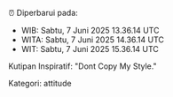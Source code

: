 ⏰ Diperbarui pada:
- WIB: Sabtu, 7 Juni 2025 13.36.14 UTC
- WITA: Sabtu, 7 Juni 2025 14.36.14 UTC
- WIT: Sabtu, 7 Juni 2025 15.36.14 UTC

Kutipan Inspiratif:
"Dont Copy My Style."


Kategori: attitude

